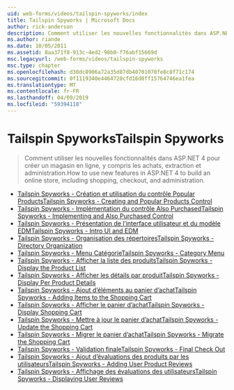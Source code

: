 ```yaml
---
uid: web-forms/videos/tailspin-spyworks/index
title: Tailspin Spyworks | Microsoft Docs
author: rick-anderson
description: Comment utiliser les nouvelles fonctionnalités dans ASP.NET 4 pour créer un magasin en ligne, y compris les achats, extraction et administration.
ms.author: riande
ms.date: 10/05/2011
ms.assetid: 8aa371f8-913c-4ed2-98b0-f76abf15669d
msc.legacyurl: /web-forms/videos/tailspin-spyworks
msc.type: chapter
ms.openlocfilehash: d30dc8906a72a35d87db40701070fe8c8f71c174
ms.sourcegitcommit: 0f1119340e4464720cfd16d0ff15764746ea1fea
ms.translationtype: MT
ms.contentlocale: fr-FR
ms.lasthandoff: 04/09/2019
ms.locfileid: "59394118"
---
```

# <a name="tailspin-spyworks"></a><span data-ttu-id="d9833-103">Tailspin Spyworks</span><span class="sxs-lookup"><span data-stu-id="d9833-103">Tailspin Spyworks</span></span>

> <span data-ttu-id="d9833-104">Comment utiliser les nouvelles fonctionnalités dans ASP.NET 4 pour créer un magasin en ligne, y compris les achats, extraction et administration.</span><span class="sxs-lookup"><span data-stu-id="d9833-104">How to use new features in ASP.NET 4 to build an online store, including shopping, checkout, and administration.</span></span>


- [<span data-ttu-id="d9833-105">Tailspin Spyworks - Création et utilisation du contrôle Popular Products</span><span class="sxs-lookup"><span data-stu-id="d9833-105">Tailspin Spyworks - Creating and Popular Products Control</span></span>](tailspin-spyworks-creating-and-using-the-popular-products-control.md)
- [<span data-ttu-id="d9833-106">Tailspin Spyworks - Implémentation du contrôle Also Purchased</span><span class="sxs-lookup"><span data-stu-id="d9833-106">Tailspin Spyworks - Implementing and Also Purchased Control</span></span>](tailspin-spyworks-implementing-and-using-the-also-purchased-control.md)
- [<span data-ttu-id="d9833-107">Tailspin Spyworks - Présentation de l’interface utilisateur et du modèle EDM</span><span class="sxs-lookup"><span data-stu-id="d9833-107">Tailspin Spyworks - Intro UI and EDM</span></span>](tailspin-spyworks-intro-ui-and-edm.md)
- [<span data-ttu-id="d9833-108">Tailspin Spyworks - Organisation des répertoires</span><span class="sxs-lookup"><span data-stu-id="d9833-108">Tailspin Spyworks - Directory Organization</span></span>](tailspin-spyworks-directory-organization.md)
- [<span data-ttu-id="d9833-109">Tailspin Spyworks - Menu Catégorie</span><span class="sxs-lookup"><span data-stu-id="d9833-109">Tailspin Spyworks - Category Menu</span></span>](tailspin-spyworks-category-menu.md)
- [<span data-ttu-id="d9833-110">Tailspin Spyworks - Afficher la liste des produits</span><span class="sxs-lookup"><span data-stu-id="d9833-110">Tailspin Spyworks - Display the Product List</span></span>](tailspin-spyworks-display-the-product-list.md)
- [<span data-ttu-id="d9833-111">Tailspin Spyworks - Afficher les détails par produit</span><span class="sxs-lookup"><span data-stu-id="d9833-111">Tailspin Spyworks - Display Per Product Details</span></span>](tailspin-spyworks-display-per-product-details.md)
- [<span data-ttu-id="d9833-112">Tailspin Spyworks - Ajout d’éléments au panier d’achat</span><span class="sxs-lookup"><span data-stu-id="d9833-112">Tailspin Spyworks - Adding Items to the Shopping Cart</span></span>](tailspin-spyworks-adding-items-to-the-shopping-cart.md)
- [<span data-ttu-id="d9833-113">Tailspin Spyworks - Afficher le panier d’achat</span><span class="sxs-lookup"><span data-stu-id="d9833-113">Tailspin Spyworks - Display Shopping Cart</span></span>](tailspin-spyworks-display-shopping-cart.md)
- [<span data-ttu-id="d9833-114">Tailspin Spyworks - Mettre à jour le panier d’achat</span><span class="sxs-lookup"><span data-stu-id="d9833-114">Tailspin Spyworks - Update the Shopping Cart</span></span>](tailspin-spyworks-update-the-shopping-cart.md)
- [<span data-ttu-id="d9833-115">Tailspin Spyworks - Migrer le panier d’achat</span><span class="sxs-lookup"><span data-stu-id="d9833-115">Tailspin Spyworks - Migrate the Shopping Cart</span></span>](tailspin-spyworks-migrate-the-shopping-cart.md)
- [<span data-ttu-id="d9833-116">Tailspin Spyworks - Validation finale</span><span class="sxs-lookup"><span data-stu-id="d9833-116">Tailspin Spyworks - Final Check Out</span></span>](tailspin-spyworks-final-check-out.md)
- [<span data-ttu-id="d9833-117">Tailspin Spyworks - Ajout d’évaluations des produits par les utilisateurs</span><span class="sxs-lookup"><span data-stu-id="d9833-117">Tailspin Spyworks - Adding User Product Reviews</span></span>](tailspin-spyworks-adding-user-product-reviews.md)
- [<span data-ttu-id="d9833-118">Tailspin Spyworks - Affichage des évaluations des utilisateurs</span><span class="sxs-lookup"><span data-stu-id="d9833-118">Tailspin Spyworks - Displaying User Reviews</span></span>](tailspin-spyworks-displaying-user-reviews.md)
